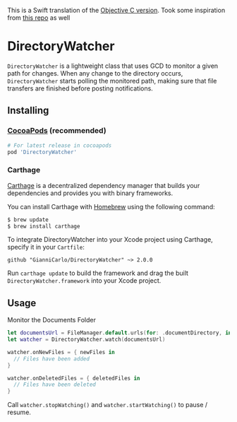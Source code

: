 This is a Swift translation of the [Objective C version](https://github.com/hwaxxer/MHWDirectoryWatcher). Took some inspiration from [this repo](https://github.com/dagostini/DAFileMonitor/tree/blog_dispatch_sources) as well

# DirectoryWatcher
`DirectoryWatcher` is a lightweight class that uses GCD to monitor a given path for changes.
When any change to the directory occurs, `DirectoryWatcher` starts polling the monitored path, making sure that file transfers are finished before posting notifications.

## Installing

### [CocoaPods](https://cocoapods.org/) (recommended)

````ruby
# For latest release in cocoapods
pod 'DirectoryWatcher'
````

### Carthage

[Carthage](https://github.com/Carthage/Carthage) is a decentralized dependency manager that builds your dependencies and provides you with binary frameworks.

You can install Carthage with [Homebrew](https://brew.sh/) using the following command:

```bash
$ brew update
$ brew install carthage
```

To integrate DirectoryWatcher into your Xcode project using Carthage, specify it in your `Cartfile`:

```ogdl
github "GianniCarlo/DirectoryWatcher" ~> 2.0.0
```

Run `carthage update` to build the framework and drag the built `DirectoryWatcher.framework` into your Xcode project.

## Usage

Monitor the Documents Folder

```swift
let documentsUrl = FileManager.default.urls(for: .documentDirectory, in: .userDomainMask).first!
let watcher = DirectoryWatcher.watch(documentsUrl)

watcher.onNewFiles = { newFiles in
  // Files have been added
}

watcher.onDeletedFiles = { deletedFiles in
  // Files have been deleted
}
```
Call `watcher.stopWatching()` and `watcher.startWatching()` to pause / resume.
